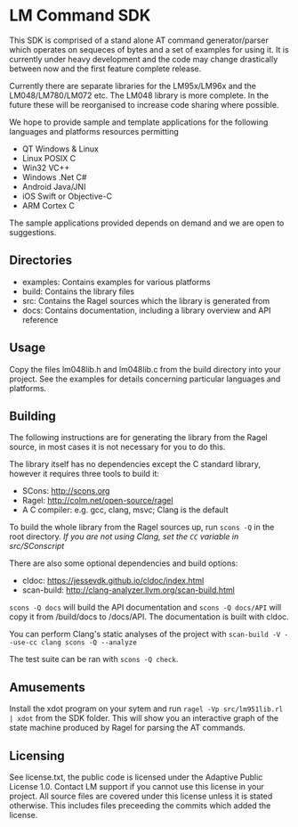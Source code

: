 LM Command SDK
==============

This SDK is comprised of a stand alone AT command generator/parser which operates on sequeces of bytes and a set of examples for using it. It is currently under heavy development and the code may change drastically between now and the first feature complete release.

Currently there are separate libraries for the LM95x/LM96x and the LM048/LM780/LM072 etc. The LM048 library is more complete. In the future these will be reorganised to increase code sharing where possible.

We hope to provide sample and template applications for the following languages and platforms resources permitting
- QT Windows & Linux
- Linux POSIX C
- Win32 VC++
- Windows .Net C#
- Android Java/JNI
- iOS Swift or Objective-C
- ARM Cortex C

The sample applications provided depends on demand and we are open to suggestions.

Directories
-----------

- examples: Contains examples for various platforms
- build: Contains the library files 
- src: Contains the Ragel sources which the library is generated from
- docs: Contains documentation, including a library overview and API reference

Usage
-----

Copy the files lm048lib.h and lm048lib.c from the build directory into your
project. See the examples for details concerning particular languages and
platforms.

Building
--------

The following instructions are for generating the library from the Ragel source, in most cases it is not necessary for you to do this. 

The library itself has no dependencies except the C standard library, however it requires three tools to build it:

- SCons: http://scons.org
- Ragel: http://colm.net/open-source/ragel
- A C compiler: e.g. gcc, clang, msvc; Clang is the default

To build the whole library from the Ragel sources up, run `scons -Q` in the root directory.
*If you are not using Clang, set the `CC` variable in src/SConscript*

There are also some optional dependencies and build options:

- cldoc: https://jessevdk.github.io/cldoc/index.html 
- scan-build: http://clang-analyzer.llvm.org/scan-build.html

`scons -Q docs` will build the API documentation and `scons -Q docs/API` will copy it from /build/docs to /docs/API. The documentation is built with cldoc.

You can perform Clang's static analyses of the project with `scan-build -V --use-cc clang scons -Q --analyze`

The test suite can be ran with `scons -Q check`.

Amusements
----------

Install the xdot program on your sytem and run `ragel -Vp src/lm951lib.rl | xdot` from the SDK folder. This will show you an interactive graph of the state machine produced by Ragel for parsing the AT commands.

Licensing
---------

See license.txt, the public code is licensed under the Adaptive Public License 1.0. Contact LM support if you cannot use this license in your project. All source files are covered under this license unless it is stated otherwise. This includes files preceeding the commits which added the license. 

